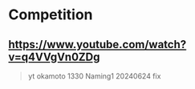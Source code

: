 # Competition

## https://www.youtube.com/watch?v=q4VVgVn0ZDg

> yt okamoto 1330 Naming1 20240624 fix 
